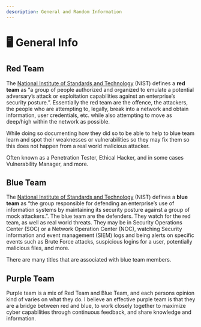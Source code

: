 ```yaml
---
description: General and Random Information
---
```


# 🖥 General Info

## Red Team

The [National Institute of Standards and Technology](https://www.nist.gov/) (NIST) defines a **red team** as “a group of people authorized and organized to emulate a potential adversary’s attack or exploitation capabilities against an enterprise’s security posture.”. Essentially the red team are the offence, the attackers, the people who are attempting to, legally, break into a network and obtain information, user credentials, etc. while also attempting to move as deep/high within the network as possible.

While doing so documenting how they did so to be able to help to blue team learn and spot their weaknesses or vulnerabilities so they may fix them so this does not happen from a real world malicious attacker.

Often known as a Penetration Tester, Ethical Hacker, and in some cases Vulnerability Manager, and more.

## Blue Team

The [National Institute of Standards and Technology](https://www.nist.gov/) (NIST) defines a **blue team** as “the group responsible for defending an enterprise’s use of information systems by maintaining its security posture against a group of mock attackers.”. The blue team are the defenders. They watch for the red team, as well as real world threats. They may be in Security Operations Center (SOC) or a Network Operation Center (NOC), watching Security information and event management (SIEM) logs and being alerts on specific events such as Brute Force attacks, suspicious logins for a user, potentially malicious files, and more.

There are many titles that are associated with blue team members.

## Purple Team

Purple team is a mix of Red Team and Blue Team, and each persons opinion kind of varies on what they do. I believe an effective purple team is that they are a bridge between red and blue, to work closely together to maximize cyber capabilities through continuous feedback, and share knowledge and information.
